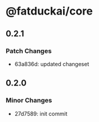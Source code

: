 # @fatduckai/core

## 0.2.1

### Patch Changes

- 63a836d: updated changeset

## 0.2.0

### Minor Changes

- 27d7589: init commit

